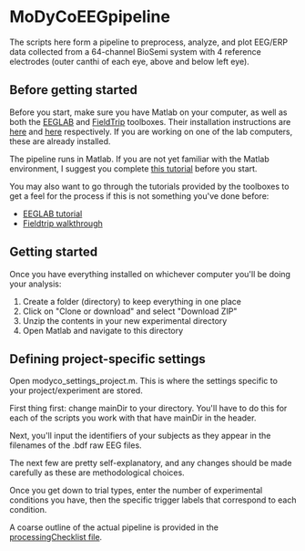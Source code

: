 # MoDyCoEEGpipeline
The scripts here form a pipeline to preprocess, analyze, and plot EEG/ERP data collected from a 64-channel BioSemi system with 4 reference electrodes (outer canthi of each eye, above and below left eye).

## Before getting started
Before you start, make sure you have Matlab on your computer, as well as both the [EEGLAB](ftp://sccn.ucsd.edu/pub/daily/eeglab13_6_5b.zip) and [FieldTrip](ftp://ftp.fieldtriptoolbox.org/pub/fieldtrip/fieldtrip-20190419.zip) toolboxes. Their installation instructions are [here](https://sccn.ucsd.edu/eeglab/downloadtoolbox.php) and [here](http://www.fieldtriptoolbox.org/faq/should_i_add_fieldtrip_with_all_subdirectories_to_my_matlab_path/
) respectively. If you are working on one of the lab computers, these are already installed.

The pipeline runs in Matlab. If you are not yet familiar with the Matlab environment, I suggest you complete [this tutorial](https://fr.mathworks.com/help/matlab/getting-started-with-matlab.html) before you start.

You may also want to go through the tutorials provided by the toolboxes to get a feel for the process if this is not something you've done before:
- [EEGLAB tutorial](https://sccn.ucsd.edu/wiki/EEGLAB_Wiki)
- [Fieldtrip walkthrough](http://www.fieldtriptoolbox.org/walkthrough/)


## Getting started
Once you have everything installed on whichever computer you'll be doing your analysis:
1. Create a folder (directory) to keep everything in one place
2. Click on "Clone or download" and select "Download ZIP"
3. Unzip the contents in your new experimental directory
4. Open Matlab and navigate to this directory

## Defining project-specific settings
Open modyco_settings_project.m. This is where the settings specific to your project/experiment are stored. 

First thing first: change mainDir to your directory. You'll have to do this for each of the scripts you work with that have mainDir in the header. 

Next, you'll input the identifiers of your subjects as they appear in the filenames of the .bdf raw EEG files.

The next few are pretty self-explanatory, and any changes should be made carefully as these are methodological choices.

Once you get down to trial types, enter the number of experimental conditions you have, then the specific trigger labels that correspond to each condition.

A coarse outline of the actual pipeline is provided in the [processingChecklist file](https://github.com/JeremyYeaton/MoDyCoEEGpipeline/blob/master/processingChecklist.pdf).
